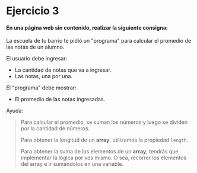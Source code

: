 # Ejercicio 3

#### En una página web sin contenido, realizar la siguiente consigna:

La escuela de tu barrio te pidió un "programa" para calcular el promedio de las notas de un alumno.

El usuario debe ingresar:

- La cantidad de notas que va a ingresar.
- Las notas, una por una.

El "programa" debe mostrar:

- El promedio de las notas ingresadas.

Ayuda:

> Para calcular el promedio, se suman los números y luego se dividen por la cantidad de números.
>
> Para obtener la longitud de un **array**, utilizamos la propiedad ``length``.
>
> Para obtener la suma de los elementos de un **array**, tendrás que implementar la lógica por vos mismo. O sea, recorrer los elementos del array e ir sumándolos en una variable.



